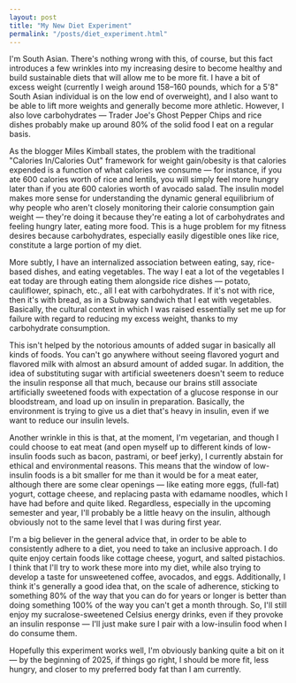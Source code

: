 ```yaml
---
layout: post
title: "My New Diet Experiment"
permalink: "/posts/diet_experiment.html"
---
```


I'm South Asian. There's nothing wrong with this, of course, but this fact introduces a few wrinkles into my increasing desire to become healthy and build sustainable diets that will allow me to be more fit. I have a bit of excess weight (currently I weigh around 158–160 pounds, which for a 5'8" South Asian individual is on the low end of overweight), and I also want to be able to lift more weights and generally become more athletic. However, I also love carbohydrates — Trader Joe's Ghost Pepper Chips and rice dishes probably make up around 80% of the solid food I eat on a regular basis.

As the blogger Miles Kimball states, the problem with the traditional "Calories In/Calories Out" framework for weight gain/obesity is that calories expended is a function of what calories we consume — for instance, if you ate 600 calories worth of rice and lentils, you will simply feel more hungry later than if you ate 600 calories worth of avocado salad. The insulin model makes more sense for understanding the dynamic general equilibrium of why people who aren't closely monitoring their calorie consumption gain weight — they're doing it because they're eating a lot of carbohydrates and feeling hungry later, eating more food. This is a huge problem for my fitness desires because carbohydrates, especially easily digestible ones like rice, constitute a large portion of my diet.

More subtly, I have an internalized association between eating, say, rice-based dishes, and eating vegetables. The way I eat a lot of the vegetables I eat today are through eating them alongside rice dishes — potato, cauliflower, spinach, etc., all I eat with carbohydrates. If it's not with rice, then it's with bread, as in a Subway sandwich that I eat with vegetables. Basically, the cultural context in which I was raised essentially set me up for failure with regard to reducing my excess weight, thanks to my carbohydrate consumption.

This isn't helped by the notorious amounts of added sugar in basically all kinds of foods. You can't go anywhere without seeing flavored yogurt and flavored milk with almost an absurd amount of added sugar. In addition, the idea of substituting sugar with artificial sweeteners doesn't seem to reduce the insulin response all that much, because our brains still associate artificially sweetened foods with expectation of a glucose response in our bloodstream, and load up on insulin in preparation. Basically, the environment is trying to give us a diet that's heavy in insulin, even if we want to reduce our insulin levels.

Another wrinkle in this is that, at the moment, I'm vegetarian, and though I could choose to eat meat (and open myself up to different kinds of low-insulin foods such as bacon, pastrami, or beef jerky), I currently abstain for ethical and environmental reasons. This means that the window of low-insulin foods is a bit smaller for me than it would be for a meat eater, although there are some clear openings — like eating more eggs, (full-fat) yogurt, cottage cheese, and replacing pasta with edamame noodles, which I have had before and quite liked. Regardless, especially in the upcoming semester and year, I'll probably be a little heavy on the insulin, although obviously not to the same level that I was during first year.

I'm a big believer in the general advice that, in order to be able to consistently adhere to a diet, you need to take an inclusive approach. I do quite enjoy certain foods like cottage cheese, yogurt, and salted pistachios. I think that I'll try to work these more into my diet, while also trying to develop a taste for unsweetened coffee, avocados, and eggs. Additionally, I think it's generally a good idea that, on the scale of adherence, sticking to something 80% of the way that you can do for years or longer is better than doing something 100% of the way you can't get a month through. So, I'll still enjoy my sucralose-sweetened Celsius energy drinks, even if they provoke an insulin response — I'll just make sure I pair with a low-insulin food when I do consume them.

Hopefully this experiment works well, I'm obviously banking quite a bit on it — by the beginning of 2025, if things go right, I should be more fit, less hungry, and closer to my preferred body fat than I am currently.
